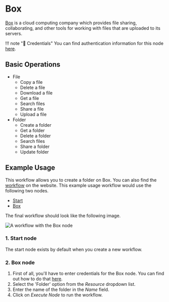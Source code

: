 # Box

[Box](https://www.box.com/) is a cloud computing company which provides file sharing, collaborating, and other tools for working with files that are uploaded to its servers.

!!! note "🔑 Credentials"
    You can find authentication information for this node [here](/integrations/credentials/box/).


## Basic Operations

* File
    * Copy a file
    * Delete a file
    * Download a file
    * Get a file
    * Search files
    * Share a file
    * Upload a file
* Folder
    * Create a folder
    * Get a folder
    * Delete a folder
    * Search files
    * Share a folder
    * Update folder

## Example Usage

This workflow allows you to create a folder on Box. You can also find the [workflow](https://n8n.io/workflows/559) on the website. This example usage workflow would use the following two nodes.
- [Start](/integrations/core-nodes/n8n-nodes-base.start/)
- [Box]()

The final workflow should look like the following image.

![A workflow with the Box node](/_images/integrations/nodes/box/workflow.png)

### 1. Start node

The start node exists by default when you create a new workflow.

### 2. Box node

1. First of all, you'll have to enter credentials for the Box node. You can find out how to do that [here](/integrations/credentials/box/).
2. Select the 'Folder' option from the *Resource* dropdown list.
3. Enter the name of the folder in the *Name* field.
4. Click on *Execute Node* to run the workflow.
